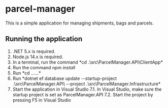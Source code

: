 # parcel-manager

This is a simple application for managing shipments, bags and parcels.

## Running the application
1. .NET 5.x is required.
2. Node.js 14.x is required.
3. In a terminal, run the command *cd .\src\ParcelManager.API\ClientApp\*
4. Run the command *npm install*
5. Run *cd ..\..\..\*
6. Run *dotnet ef database update --startup-project .\src\ParcelManager.API\ --project .\src\ParcelManager.Infrastructure\*
7. Start the application in Visual Studio
  7.1. In Visual Studio, make sure the startup project is set as ParcelManager.API
  7.2. Start the project by pressing F5 in Visual Studio